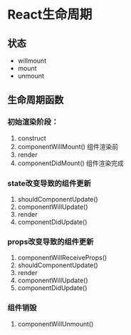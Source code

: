 # React生命周期

## 状态
 * willmount
 * mount
 * unmount

## 生命周期函数
### 初始渲染阶段：
1. construct
2. componentWillMount()
组件渲染前
3. render
4. componentDidMount()
组件渲染完成

### state改变导致的组件更新
1. shouldComponentUpdate()
2. componentWillUpdate()
3. render
4. componentDidUpdate()

### props改变导致的组件更新
1. componentWillReceiveProps()
2. shouldComponentUpdate()
3. render
3. componentWillUpdate()
4. componentDidUpdate()

### 组件销毁
1. componentWillUnmount()


